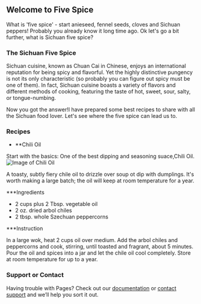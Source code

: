 ## Welcome to Five Spice
 
What is 'five spice' - start anieseed, fennel seeds, cloves and Sichuan peppers! Probably you already know it long time ago. Ok let's go a bit further, what is Sichuan five spice?


### The Sichuan Five Spice

Sichuan cuisine, known as Chuan Cai in Chinese, enjoys an international reputation for being spicy and flavorful. Yet the highly distinctive pungency is not its only characteristic (so probably you can figure out spicy must be one of them). In fact, Sichuan cuisine boasts a variety of flavors and different methods of cooking, featuring the taste of hot, sweet, sour, salty, or tongue-numbing.

Now you got the answer!I have prepared some best recipes to share with all the Sichuan food lover. Let's see where the five spice can lead us to.

### Recipes
 - **Chili Oil
 
Start with the basics: One of the best dipping and seasoning suace,Chili Oil.
![Image of Chili Oil](https://www.saveur.com/sites/saveur.com/files/styles/655_1x_/public/chili-oil_2000x1500.jpg?itok=qb2D624_)

A toasty, subtly fiery chile oil to drizzle over soup ot dip with dumplings. It's worth making a large batch; the oil will keep at room temperature for a year.


  ***Ingredients
- 2 cups plus 2 Tbsp. vegetable oil
- 2 oz. dried arbol chiles
- 2 tbsp. whole Szechuan peppercorns

 ***Instruction

In a large wok, heat 2 cups oil over medium. Add the arbol chiles and peppercorns and cook, stirring, until toasted and fragrant, about 5 minutes. Pour the oil and spices into a jar and let the chile oil cool completely. Store at room temperature for up to a year.

### Support or Contact

Having trouble with Pages? Check out our [documentation](https://help.github.com/categories/github-pages-basics/) or [contact support](https://github.com/contact) and we’ll help you sort it out.
